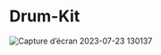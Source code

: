 # Drum-Kit

![Capture d’écran 2023-07-23 130137](https://github.com/Nimaga95/Drum-Kit/assets/117949986/3bf0ebdf-e45a-47d8-96f6-96ec7101d4a8)
